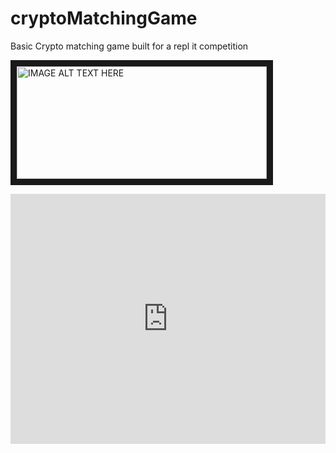 # cryptoMatchingGame
Basic Crypto matching game built for a repl it competition

<a href="https://repl.it/@bmilts/DemCryptoCoinz?lite=true" target="_blank"><img src="https://repl.it/@bmilts/DemCryptoCoinz?lite=true" 
alt="IMAGE ALT TEXT HERE" width="400" height="180" border="10" /></a>

<iframe height="400px" width="100%" src="https://repl.it/@bmilts/DemCryptoCoinz?lite=true" scrolling="no" frameborder="no" allowtransparency="true" allowfullscreen="true" sandbox="allow-forms allow-pointer-lock allow-popups allow-same-origin allow-scripts allow-modals"></iframe>
